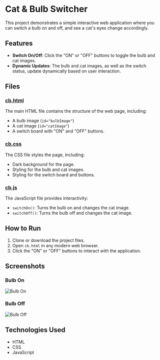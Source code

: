 # Cat & Bulb Switcher

This project demonstrates a simple interactive web application where you can switch a bulb on and off, and see a cat's eyes change accordingly.

## Features

- **Switch On/Off**: Click the "ON" or "OFF" buttons to toggle the bulb and cat images.
- **Dynamic Updates**: The bulb and cat images, as well as the switch status, update dynamically based on user interaction.

## Files

### [cb.html](cb.html)

The main HTML file contains the structure of the web page, including:
- A bulb image (`id="bulbImage"`)
- A cat image (`id="catImage"`)
- A switch board with "ON" and "OFF" buttons.

### [cb.css](cb.css)

The CSS file styles the page, including:
- Dark background for the page.
- Styling for the bulb and cat images.
- Styling for the switch board and buttons.

### [cb.js](cb.js)

The JavaScript file provides interactivity:
- `switchOn()`: Turns the bulb on and changes the cat image.
- `switchOff()`: Turns the bulb off and changes the cat image.

## How to Run

1. Clone or download the project files.
2. Open `cb.html` in any modern web browser.
3. Click the "ON" or "OFF" buttons to interact with the application.

## Screenshots

### Bulb On
![Bulb On](https://d1tgh8fmlzexmh.cloudfront.net/ccbp-dynamic-webapps/bulb-go-on-img.png)

### Bulb Off
![Bulb Off](https://d1tgh8fmlzexmh.cloudfront.net/ccbp-dynamic-webapps/bulb-go-off-img.png)

## Technologies Used

- HTML
- CSS
- JavaScript


